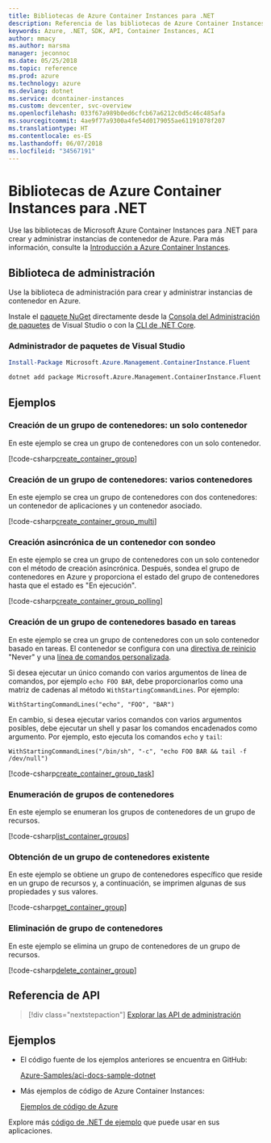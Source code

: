 ```yaml
---
title: Bibliotecas de Azure Container Instances para .NET
description: Referencia de las bibliotecas de Azure Container Instances para .NET
keywords: Azure, .NET, SDK, API, Container Instances, ACI
author: mmacy
ms.author: marsma
manager: jeconnoc
ms.date: 05/25/2018
ms.topic: reference
ms.prod: azure
ms.technology: azure
ms.devlang: dotnet
ms.service: dcontainer-instances
ms.custom: devcenter, svc-overview
ms.openlocfilehash: 033f67a989b0ed6cfcb67a6212c0d5c46c485afa
ms.sourcegitcommit: 4ae9f77a9300a4fe54d0179055ae61191078f207
ms.translationtype: HT
ms.contentlocale: es-ES
ms.lasthandoff: 06/07/2018
ms.locfileid: "34567191"
---
```

# <a name="azure-container-instances-libraries-for-net"></a>Bibliotecas de Azure Container Instances para .NET

Use las bibliotecas de Microsoft Azure Container Instances para .NET para crear y administrar instancias de contenedor de Azure. Para más información, consulte la [Introducción a Azure Container Instances](/azure/container-instances/container-instances-overview).

## <a name="management-library"></a>Biblioteca de administración

Use la biblioteca de administración para crear y administrar instancias de contenedor en Azure.

Instale el [paquete NuGet](https://www.nuget.org/packages/Microsoft.Azure.Management.ContainerInstance.Fluent) directamente desde la [Consola del Administración de paquetes][PackageManager] de Visual Studio o con la [CLI de .NET Core][DotNetCLI].

### <a name="visual-studio-package-manager"></a>Administrador de paquetes de Visual Studio

```powershell
Install-Package Microsoft.Azure.Management.ContainerInstance.Fluent
```

```bash
dotnet add package Microsoft.Azure.Management.ContainerInstance.Fluent
```

## <a name="examples"></a>Ejemplos

### <a name="create-container-group---single-container"></a>Creación de un grupo de contenedores: un solo contenedor

En este ejemplo se crea un grupo de contenedores con un solo contenedor.

<!-- SOURCE REPO: https://github.com/Azure-Samples/aci-docs-sample-dotnet -->
[!code-csharp[create_container_group](~/aci-docs-sample-dotnet/Program.cs#create_container_group "Create single-container group")]

### <a name="create-container-group---multiple-containers"></a>Creación de un grupo de contenedores: varios contenedores

En este ejemplo se crea un grupo de contenedores con dos contenedores: un contenedor de aplicaciones y un contenedor asociado.

<!-- SOURCE REPO: https://github.com/Azure-Samples/aci-docs-sample-dotnet -->
[!code-csharp[create_container_group_multi](~/aci-docs-sample-dotnet/Program.cs#create_container_group_multi "Create multi-container group")]

### <a name="asynchronous-container-create-with-polling"></a>Creación asincrónica de un contenedor con sondeo

En este ejemplo se crea un grupo de contenedores con un solo contenedor con el método de creación asincrónica. Después, sondea el grupo de contenedores en Azure y proporciona el estado del grupo de contenedores hasta que el estado es "En ejecución".

<!-- SOURCE REPO: https://github.com/Azure-Samples/aci-docs-sample-dotnet -->
[!code-csharp[create_container_group_polling](~/aci-docs-sample-dotnet/Program.cs#create_container_group_polling "Create single-container group with async and polling")]

### <a name="create-task-based-container-group"></a>Creación de un grupo de contenedores basado en tareas

En este ejemplo se crea un grupo de contenedores con un solo contenedor basado en tareas. El contenedor se configura con una [directiva de reinicio](/azure/container-instances/container-instances-restart-policy) "Never" y una [línea de comandos personalizada](/azure/container-instances/container-instances-restart-policy#command-line-override).

Si desea ejecutar un único comando con varios argumentos de línea de comandos, por ejemplo `echo FOO BAR`, debe proporcionarlos como una matriz de cadenas al método `WithStartingCommandLines`. Por ejemplo: 

`WithStartingCommandLines("echo", "FOO", "BAR")`

En cambio, si desea ejecutar varios comandos con varios argumentos posibles, debe ejecutar un shell y pasar los comandos encadenados como argumento. Por ejemplo, esto ejecuta los comandos `echo` y `tail`:

`WithStartingCommandLines("/bin/sh", "-c", "echo FOO BAR && tail -f /dev/null")`

<!-- SOURCE REPO: https://github.com/Azure-Samples/aci-docs-sample-dotnet -->
[!code-csharp[create_container_group_task](~/aci-docs-sample-dotnet/Program.cs#create_container_group_task "Run a task-based container")]

### <a name="list-container-groups"></a>Enumeración de grupos de contenedores

En este ejemplo se enumeran los grupos de contenedores de un grupo de recursos.

<!-- SOURCE REPO: https://github.com/Azure-Samples/aci-docs-sample-dotnet -->
[!code-csharp[list_container_groups](~/aci-docs-sample-dotnet/Program.cs#list_container_groups "List container groups")]

### <a name="get-an-existing-container-group"></a>Obtención de un grupo de contenedores existente

En este ejemplo se obtiene un grupo de contenedores específico que reside en un grupo de recursos y, a continuación, se imprimen algunas de sus propiedades y sus valores.

<!-- SOURCE REPO: https://github.com/Azure-Samples/aci-docs-sample-dotnet -->
[!code-csharp[get_container_group](~/aci-docs-sample-dotnet/Program.cs#get_container_group "Get container group")]

### <a name="delete-a-container-group"></a>Eliminación de grupo de contenedores

En este ejemplo se elimina un grupo de contenedores de un grupo de recursos.

<!-- SOURCE REPO: https://github.com/Azure-Samples/aci-docs-sample-dotnet -->
[!code-csharp[delete_container_group](~/aci-docs-sample-dotnet/Program.cs#delete_container_group "Delete container group")]

## <a name="api-reference"></a>Referencia de API

> [!div class="nextstepaction"]
> [Explorar las API de administración](/dotnet/api/overview/azure/containerinstances/management)

## <a name="samples"></a>Ejemplos

* El código fuente de los ejemplos anteriores se encuentra en GitHub:

  [Azure-Samples/aci-docs-sample-dotnet][aci-docs-sample-dotnet]

* Más ejemplos de código de Azure Container Instances:

  [Ejemplos de código de Azure][samples]

Explore más [código de .NET de ejemplo](https://azure.microsoft.com/resources/samples/?platform=dotnet) que puede usar en sus aplicaciones.

[PackageManager]: https://docs.microsoft.com/nuget/tools/package-manager-console
[DotNetCLI]: https://docs.microsoft.com/dotnet/core/tools/dotnet-add-package
[samples]: https://azure.microsoft.com/resources/samples/?sort=0&term=ACI
[aci-docs-sample-dotnet]: https://github.com/Azure-Samples/aci-docs-sample-dotnet
